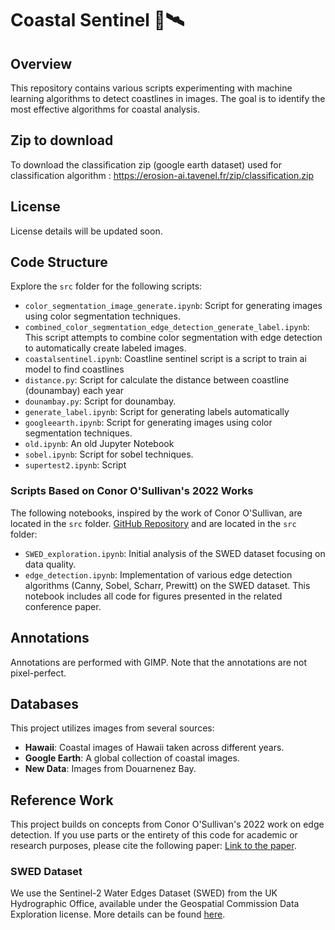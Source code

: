 # Coastal Sentinel 🌊🛰️

## Overview
This repository contains various scripts experimenting with machine learning algorithms to detect coastlines in images. The goal is to identify the most effective algorithms for coastal analysis.

## Zip to download
To download the classification zip (google earth dataset) used for classification algorithm : https://erosion-ai.tavenel.fr/zip/classification.zip

## License 
License details will be updated soon.

## Code Structure
Explore the `src` folder for the following scripts:

- `color_segmentation_image_generate.ipynb`: Script for generating images using color segmentation techniques.
- `combined_color_segmentation_edge_detection_generate_label.ipynb`: This script attempts to combine color segmentation with edge detection to automatically create labeled images.
- `coastalsentinel.ipynb`: Coastline sentinel script is a script to train ai model to find coastlines
- `distance.py`: Script for calculate the distance between coastline (dounambay) each year
- `dounambay.py`: Script for dounambay.
- `generate_label.ipynb`: Script for generating labels automatically
- `googleearth.ipynb`: Script for generating images using color segmentation techniques.
- `old.ipynb`: An old Jupyter Notebook
- `sobel.ipynb`: Script for sobel techniques.
- `supertest2.ipynb`: Script

### Scripts Based on Conor O'Sullivan's 2022 Works
The following notebooks, inspired by the work of Conor O'Sullivan, are located in the `src` folder. [GitHub Repository](https://github.com/conorosully/SWED-edge-detection/) and are located in the `src` folder:
- `SWED_exploration.ipynb`: Initial analysis of the SWED dataset focusing on data quality.
- `edge_detection.ipynb`: Implementation of various edge detection algorithms (Canny, Sobel, Scharr, Prewitt) on the SWED dataset. This notebook includes all code for figures presented in the related conference paper.

## Annotations
Annotations are performed with GIMP. Note that the annotations are not pixel-perfect.

## Databases
This project utilizes images from several sources:
- **Hawaii**: Coastal images of Hawaii taken across different years.
- **Google Earth**: A global collection of coastal images.
- **New Data**: Images from Douarnenez Bay.

## Reference Work
This project builds on concepts from Conor O'Sullivan's 2022 work on edge detection. If you use parts or the entirety of this code for academic or research purposes, please cite the following paper: [Link to the paper](https://arxiv.org/abs/2405.11494).


### SWED Dataset
We use the Sentinel-2 Water Edges Dataset (SWED) from the UK Hydrographic Office, available under the Geospatial Commission Data Exploration license. More details can be found [here](https://openmldata.ukho.gov.uk/#:~:text=The%20Sentinel%2D2%20Water%20Edges,required%20for%20the%20segmentation%20mask).
